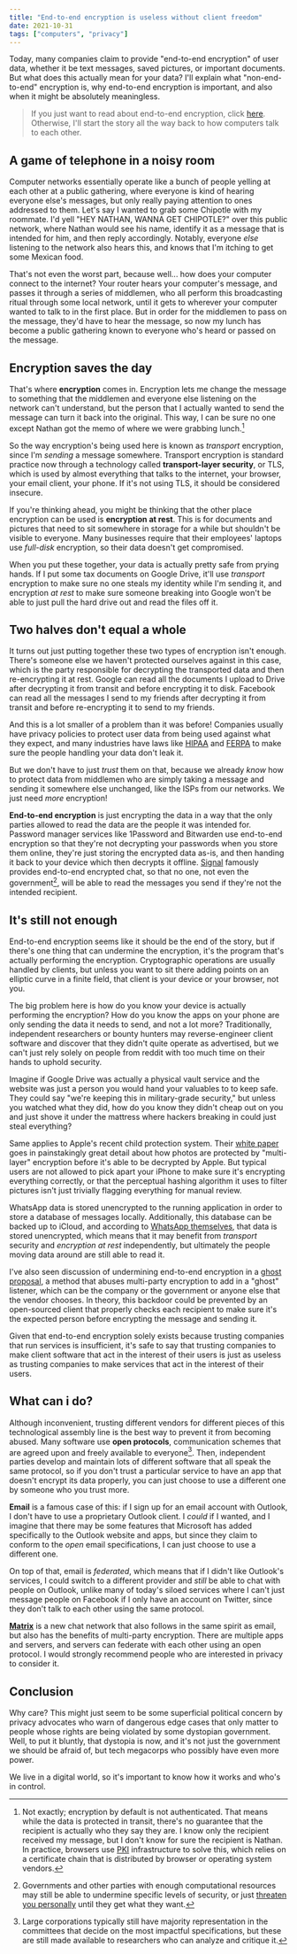 ```yaml
---
title: "End-to-end encryption is useless without client freedom"
date: 2021-10-31
tags: ["computers", "privacy"]
---
```


Today, many companies claim to provide "end-to-end encryption" of user data,
whether it be text messages, saved pictures, or important documents. But what
does this actually mean for your data? I'll explain what "non-end-to-end"
encryption is, why end-to-end encryption is important, and also when it might
be absolutely meaningless.

<!--more-->

> If you just want to read about end-to-end encryption, click [here][1].
> Otherwise, I'll start the story all the way back to how computers talk to
> each other.

## A game of telephone in a noisy room

Computer networks essentially operate like a bunch of people yelling at each
other at a public gathering, where everyone is kind of hearing everyone else's
messages, but only really paying attention to ones addressed to them. Let's say
I wanted to grab some Chipotle with my roommate. I'd yell "HEY NATHAN, WANNA GET
CHIPOTLE?" over this public network, where Nathan would see his name, identify
it as a message that is intended for him, and then reply accordingly. Notably,
everyone _else_ listening to the network also hears this, and knows that I'm
itching to get some Mexican food.

That's not even the worst part, because well... how does your computer connect
to the internet? Your router hears your computer's message, and passes it
through a series of middlemen, who all perform this broadcasting ritual through
some local network, until it gets to wherever your computer wanted to talk to in
the first place. But in order for the middlemen to pass on the message, they'd
have to hear the message, so now my lunch has become a public gathering known to
everyone who's heard or passed on the message.

## Encryption saves the day

That's where **encryption** comes in. Encryption lets me change the message to
something that the middlemen and everyone else listening on the network can't
understand, but the person that I actually wanted to send the message can turn
it back into the original. This way, I can be sure no one except Nathan got the
memo of where we were grabbing lunch.[^3]

So the way encryption's being used here is known as _transport_ encryption,
since I'm _sending_ a message somewhere. Transport encryption is standard
practice now through a technology called **transport-layer security**, or TLS,
which is used by almost everything that talks to the internet, your browser,
your email client, your phone. If it's not using TLS, it should be considered
insecure.

If you're thinking ahead, you might be thinking that the other place encryption
can be used is **encryption at rest**. This is for documents and pictures that
need to sit somewhere in storage for a while but shouldn't be visible to
everyone. Many businesses require that their employees' laptops use _full-disk_
encryption, so their data doesn't get compromised.

When you put these together, your data is actually pretty safe from prying
hands. If I put some tax documents on Google Drive, it'll use _transport_
encryption to make sure no one steals my identity while I'm sending it, and
encryption _at rest_ to make sure someone breaking into Google won't be able to
just pull the hard drive out and read the files off it.

## Two halves don't equal a whole

It turns out just putting together these two types of encryption isn't enough.
There's someone else we haven't protected ourselves against in this case, which
is the party responsible for decrypting the transported data and then
re-encrypting it at rest. Google can read all the documents I upload to Drive
after decrypting it from transit and before encrypting it to disk. Facebook can
read all the messages I send to my friends after decrypting it from transit and
before re-encrypting it to send to my friends.

And this is a lot smaller of a problem than it was before! Companies usually
have privacy policies to protect user data from being used against what they
expect, and many industries have laws like [HIPAA][hipaa] and [FERPA][ferpa] to
make sure the people handling your data don't leak it.

But we don't have to just _trust_ them on that, because we already _know_ how
to protect data from middlemen who are simply taking a message and sending it
somewhere else unchanged, like the ISPs from our networks. We just need _more_
encryption!

**End-to-end encryption** is just encrypting the data in a way that the only
parties allowed to read the data are the people it was intended for. Password
manager services like 1Password and Bitwarden use end-to-end encryption so that
they're not decrypting your passwords when you store them online, they're just
storing the encrypted data as-is, and then handing it back to your device which
then decrypts it offline. [Signal][signal] famously provides end-to-end
encrypted chat, so that no one, not even the government[^1], will be able to
read the messages you send if they're not the intended recipient.

## It's still not enough

End-to-end encryption seems like it should be the end of the story, but if
there's one thing that can undermine the encryption, it's the program that's
actually performing the encryption. Cryptographic operations are usually handled
by clients, but unless you want to sit there adding points on an elliptic curve
in a finite field, that client is your device or your browser, not you.

The big problem here is how do you know your device is actually performing the
encryption? How do you know the apps on your phone are only sending the data it
needs to send, and not a lot more? Traditionally, independent researchers or
bounty hunters may reverse-engineer client software and discover that they
didn't quite operate as advertised, but we can't just rely solely on people
from reddit with too much time on their hands to uphold security.

Imagine if Google Drive was actually a physical vault service and the website
was just a person you would hand your valuables to to keep safe. They could say
"we're keeping this in military-grade security," but unless you watched what
they did, how do you know they didn't cheap out on you and just shove it under
the mattress where hackers breaking in could just steal everything?

Same applies to Apple's recent child protection system. Their [white
paper][csam] goes in painstakingly great detail about how photos are protected
by "multi-layer" encryption before it's able to be decrypted by Apple. But
typical users are not allowed to pick apart your iPhone to make sure it's
encrypting everything correctly, or that the perceptual hashing algorithm it
uses to filter pictures isn't just trivially flagging everything for manual
review.

WhatsApp data is stored unencrypted to the running application in order to
store a database of messages locally. Additionally, this database can be backed
up to iCloud, and according to [WhatsApp themselves][whatsapp], that data is
stored unencrypted, which means that it may benefit from _transport_ security
and _encryption at rest_ independently, but ultimately the people moving data
around are still able to read it.

I've also seen discussion of undermining end-to-end encryption in a [ghost
proposal][ghost], a method that abuses multi-party encryption to add in a
"ghost" listener, which can be the company or the government or anyone else
that the vendor chooses. In theory, this backdoor could be prevented by an
open-sourced client that properly checks each recipient to make sure it's the
expected person before encrypting the message and sending it.

Given that end-to-end encryption solely exists because trusting companies that
run services is insufficient, it's safe to say that trusting companies to make
client software that act in the interest of their users is just as useless as
trusting companies to make services that act in the interest of their users.

## What can i do?

Although inconvenient, trusting different vendors for different pieces of this
technological assembly line is the best way to prevent it from becoming abused.
Many software use **open protocols**, communication schemes that are agreed
upon and freely available to everyone[^2]. Then, independent parties develop
and maintain lots of different software that all speak the same protocol, so if
you don't trust a particular service to have an app that doesn't encrypt its
data properly, you can just choose to use a different one by someone who you
trust more.

**Email** is a famous case of this: if I sign up for an email account with
Outlook, I don't have to use a proprietary Outlook client. I _could_ if I
wanted, and I imagine that there may be some features that Microsoft has added
specifically to the Outlook website and apps, but since they claim to conform to
the _open_ email specifications, I can just choose to use a different one.

On top of that, email is _federated_, which means that if I didn't like
Outlook's services, I could switch to a different provider and _still_ be able
to chat with people on Outlook, unlike many of today's siloed services where I
can't just message people on Facebook if I only have an account on Twitter,
since they don't talk to each other using the same protocol.

[**Matrix**][matrix] is a new chat network that also follows in the same spirit
as email, but also has the benefits of multi-party encryption. There are
multiple apps and servers, and servers can federate with each other using an
open protocol. I would strongly recommend people who are interested in privacy
to consider it.

## Conclusion

Why care? This might just seem to be some superficial political concern by
privacy advocates who warn of dangerous edge cases that only matter to people
whose rights are being violated by some dystopian government. Well, to put it
bluntly, that dystopia is now, and it's not just the government we should be
afraid of, but tech megacorps who possibly have even more power.

We live in a digital world, so it's important to know how it works and who's in
control.

[^1]:
    Governments and other parties with enough computational resources may
    still be able to undermine specific levels of security, or just [threaten you
    personally][wrench] until they get what they want.

[^2]:
    Large corporations typically still have majority representation in the
    committees that decide on the most impactful specifications, but these are
    still made available to researchers who can analyze and critique it.

[^3]:
    Not exactly; encryption by default is not authenticated. That means while
    the data is protected in transit, there's no guarantee that the recipient is
    actually who they say they are. I know only the recipient received my message,
    but I don't know for sure the recipient is Nathan. In practice, browsers use
    [PKI][pki] infrastructure to solve this, which relies on a certificate chain
    that is distributed by browser or operating system vendors.

[1]: #its-still-not-enough

[csam]: https://www.apple.com/child-safety/pdf/CSAM_Detection_Technical_Summary.pdf
[ferpa]: https://en.wikipedia.org/wiki/Family_Educational_Rights_and_Privacy_Act
[ghost]: https://www.internetsociety.org/wp-content/uploads/2020/03/Ghost-Protocol-Fact-Sheet.pdf
[hipaa]: https://en.wikipedia.org/wiki/Health_Insurance_Portability_and_Accountability_Act
[signal]: https://signal.org/
[wrench]: https://xkcd.com/538/
[matrix]: https://matrix.org/
[whatsapp]: https://faq.whatsapp.com/iphone/chats/how-to-back-up-to-icloud
[scuttlebutt]: https://scuttlebutt.nz/
[pki]: https://en.wikipedia.org/wiki/Public_key_infrastructure
